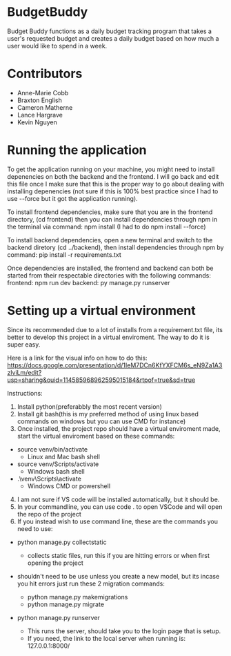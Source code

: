 # BudgetBuddy
Budget Buddy functions as a daily budget tracking program that takes 
a user's requested budget and creates a daily budget based on how 
much a user would like to spend in a week.

# Contributors
- Anne-Marie Cobb
- Braxton English
- Cameron Matherne
- Lance Hargrave
- Kevin Nguyen

# Running the application 

To get the application running on your machine, you might need to install
depenencies on both the backend and the frontend. I will go back and 
edit this file once I make sure that this is the proper way to go about 
dealing with installing depenencies (not sure if this is 100% best practice
since I had to use --force but it got the application running).

To install frontend dependencies, make sure that you are in the frontend 
directory, (cd frontend) then you can install dependencies through npm 
in the terminal via command: npm install (I had to do npm install --force)

To install backend dependencies, open a new terminal and switch to the
backend diretory (cd ../backend), then install dependencies through npm 
by command: pip install -r requirements.txt

Once dependencies are installed, the frontend and backend can both be 
started from their respectable directories with the following commands:
frontend: npm run dev
backend: py manage.py runserver

# Setting up a virtual environment

Since its recommended due to a lot of installs from a requirement.txt file, its better to develop this project
in a virtual enviroment. The way to do it is super easy.

Here is a link for the visual info on how to do this:
https://docs.google.com/presentation/d/1IeM7DCn6KfYXFCM6s_eN9Za1A3zlviLm/edit?usp=sharing&ouid=114585968962595015184&rtpof=true&sd=true

Instructions:
1. Install python(preferabbly the most recent version)
2. Install git bash(this is my preferred method of using linux based commands on windows but you can use CMD for instance)
3. Once installed, the project repo should have a virtual enviroment made, start the virtual enviroment based on these commands:
-   source venv/bin/activate             
    - Linux and Mac bash shell
-   source venv/Scripts/activate       
    - Windows bash shell
-   .\venv\Scripts\activate              
    - Windows CMD or powershell

4. I am not sure if VS code will be installed automatically, but it should be.
5. In your commandline, you can use code . to open VSCode and will open the repo of the project
6. If you instead wish to use command line, these are the commands you need to use:

  -  python manage.py collectstatic      
     - collects static files, run this if you are hitting errors or when first opening the project         
  - shouldn't need to be use unless you create a new model, but its incase you hit errors just run  these 2 migration commands:
    - python manage.py makemigrations
    - python manage.py migrate   

  -  python manage.py runserver      
     - This runs the server, should take you to the login page that is setup. 
     - If you need, the link to the local server when running is: 127.0.0.1:8000/